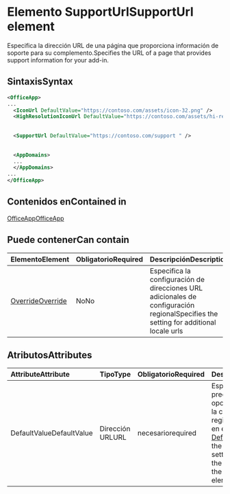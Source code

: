 # <a name="supporturl-element"></a><span data-ttu-id="f6f20-101">Elemento SupportUrl</span><span class="sxs-lookup"><span data-stu-id="f6f20-101">SupportUrl element</span></span>

<span data-ttu-id="f6f20-102">Especifica la dirección URL de una página que proporciona información de soporte para su complemento.</span><span class="sxs-lookup"><span data-stu-id="f6f20-102">Specifies the URL of a page that provides support information for your add-in.</span></span>

## <a name="syntax"></a><span data-ttu-id="f6f20-103">Sintaxis</span><span class="sxs-lookup"><span data-stu-id="f6f20-103">Syntax</span></span>

```XML
<OfficeApp>
...
  <IconUrl DefaultValue="https://contoso.com/assets/icon-32.png" />
  <HighResolutionIconUrl DefaultValue="https://contoso.com/assets/hi-res-icon.png"/>
  
  
  <SupportUrl DefaultValue="https://contoso.com/support " />
  
  
  <AppDomains>
  ...
  </AppDomains>
...
</OfficeApp>
```

## <a name="contained-in"></a><span data-ttu-id="f6f20-104">Contenidos en</span><span class="sxs-lookup"><span data-stu-id="f6f20-104">Contained in</span></span>

[<span data-ttu-id="f6f20-105">OfficeApp</span><span class="sxs-lookup"><span data-stu-id="f6f20-105">OfficeApp</span></span>](officeapp.md)

## <a name="can-contain"></a><span data-ttu-id="f6f20-106">Puede contener</span><span class="sxs-lookup"><span data-stu-id="f6f20-106">Can contain</span></span>

|  <span data-ttu-id="f6f20-107">Elemento</span><span class="sxs-lookup"><span data-stu-id="f6f20-107">Element</span></span> | <span data-ttu-id="f6f20-108">Obligatorio</span><span class="sxs-lookup"><span data-stu-id="f6f20-108">Required</span></span> | <span data-ttu-id="f6f20-109">Descripción</span><span class="sxs-lookup"><span data-stu-id="f6f20-109">Description</span></span>  |
|:-----|:-----|:-----|
|  [<span data-ttu-id="f6f20-110">Override</span><span class="sxs-lookup"><span data-stu-id="f6f20-110">Override</span></span>](override.md)   | <span data-ttu-id="f6f20-111">No</span><span class="sxs-lookup"><span data-stu-id="f6f20-111">No</span></span> | <span data-ttu-id="f6f20-112">Especifica la configuración de direcciones URL adicionales de configuración regional</span><span class="sxs-lookup"><span data-stu-id="f6f20-112">Specifies the setting for additional locale urls</span></span> |

## <a name="attributes"></a><span data-ttu-id="f6f20-113">Atributos</span><span class="sxs-lookup"><span data-stu-id="f6f20-113">Attributes</span></span>

|<span data-ttu-id="f6f20-114">**Attribute**</span><span class="sxs-lookup"><span data-stu-id="f6f20-114">**Attribute**</span></span>|<span data-ttu-id="f6f20-115">**Tipo**</span><span class="sxs-lookup"><span data-stu-id="f6f20-115">**Type**</span></span>|<span data-ttu-id="f6f20-116">**Obligatorio**</span><span class="sxs-lookup"><span data-stu-id="f6f20-116">**Required**</span></span>|<span data-ttu-id="f6f20-117">**Descripción**</span><span class="sxs-lookup"><span data-stu-id="f6f20-117">**Description**</span></span>|
|:-----|:-----|:-----|:-----|
|<span data-ttu-id="f6f20-118">DefaultValue</span><span class="sxs-lookup"><span data-stu-id="f6f20-118">DefaultValue</span></span>|<span data-ttu-id="f6f20-119">Dirección URL</span><span class="sxs-lookup"><span data-stu-id="f6f20-119">URL</span></span>|<span data-ttu-id="f6f20-120">necesario</span><span class="sxs-lookup"><span data-stu-id="f6f20-120">required</span></span>|<span data-ttu-id="f6f20-121">Especifica el valor predeterminado de esta opción, expresado para la configuración regional especificada en el elemento [DefaultLocale](defaultlocale.md).</span><span class="sxs-lookup"><span data-stu-id="f6f20-121">Specifies the default value for this setting, expressed for the locale specified in the [DefaultLocale](defaultlocale.md) element.</span></span>|
